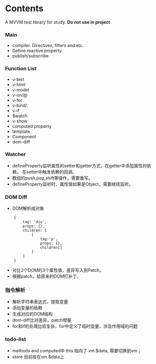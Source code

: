 # Contents
A MVVM test library for study. **Do not use in project**

### Main
+ compiler. Directives, filters and etc.
+ Define reactive property.
+ publish/subscribe.

### Function List
+ v-text
+ v-html
+ v-model
+ v-on/@
+ v-for
+ v-bind/:
+ v-if
+ $watch
+ v-show
+ computed property
+ template
+ Component
+ dom-diff


### Watcher
+ defineProperty监听属性的setter和getter方式，在getter中添加属性的依赖，
在setter中触发依赖的回调。
+ 数组的push,pop,shift等操作，需要重写。
+ defineProperty监听时，属性值如果是Object，需要继续监听。


### DOM Diff
+ DOM解析成对象 
```
	{
		tag: 'div', 
		props: {}, 
		children: [
			{
				tag:'p', 
				props: {}, 
				children[]
			}
		]
	}
```
+ 对比2个DOM的3个属性值，差异写入到Patch。
+ 根据patch，给原来的DOM打补丁。


### 指令解析
+ 解析字符串表达式，提取变量
+ 添加变量的依赖
+ 生成对应的DOM结构
+ dom-diff比对差异，patch增量
+ for和if的处理比较复杂，for中定义了临时变量，涉及作用域的问题


### todo-list
+ methods and computed中 this 指向了 vm.$data, 需要切换到vm；
+ store 目前挂在vm.$data上
